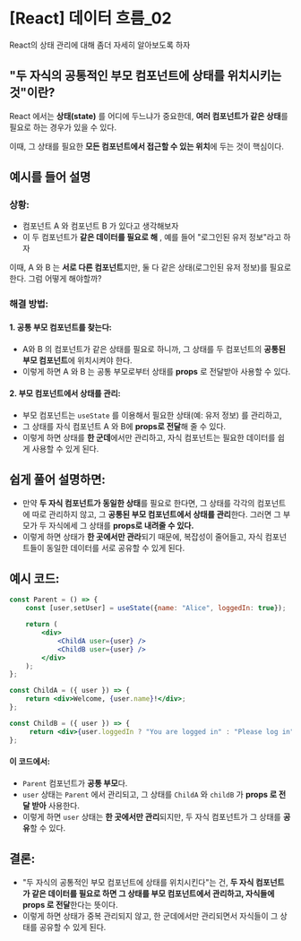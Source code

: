 [React] 데이터 흐름_02
===
React의 상태 관리에 대해 좀더 자세히 알아보도록 하자

## "두 자식의 공통적인 부모 컴포넌트에 상태를 위치시키는 것"이란?
React 에서는 **상태(state)** 를 어디에 두느냐가 중요한데, **여러 컴포넌트가 같은 상태**를 필요로 하는 경우가 있을 수 있다. 

이때, 그 상태를 필요한 **모든 컴포넌트에서 접근할 수 있는 위치**에 두는 것이 핵심이다.

## 예시를 들어 설명

### 상황:
- 컴포넌트 A 와 컴포넌트 B 가 있다고 생각해보자
- 이 두 컴포넌트가 **같은 데이터를 필요로 해** , 예를 들어 "로그인된 유저 정보"라고 하자

이때, A 와 B 는 **서로 다른 컴포넌트**지만, 둘 다 같은 상태(로그인된 유저 정보)를 필요로 한다. 그럼 어떻게 해야할까?

### 해결 방법:
#### 1. 공통 부모 컴포넌트를 찾는다:
- A와 B 의 컴포넌트가 같은 상태를 필요로 하니까, 그 상태를 두 컴포넌트의 **공통된 부모 컴포넌트**에 위치시켜야 한다.
- 이렇게 하면 A 와 B 는 공통 부모로부터 상태를 **props** 로 전달받아 사용할 수 있다.

#### 2. 부모 컴포넌트에서 상태를 관리:
- 부모 컴포넌트는 `useState` 를 이용해서 필요한 상태(예: 유저 정보) 를 관리하고,
- 그 상태를 자식 컴포넌트 A 와 B에 **props로 전달**해 줄 수 있다.
- 이렇게 하면 상태를 **한 군데**에서만 관리하고, 자식 컴포넌트는 필요한 데이터를 쉽게 사용할 수 있게 된다.

## 쉽게 풀어 설명하면:
- 만약 **두 자식 컴포넌트가 동일한 상태**를 필요로 한다면, 그 상태를 각각의 컴포넌트에 따로 관리하지 않고, 그 **공통된 부모 컴포넌트에서 상태를 관리**한다. 그러면 그 부모가 두 자식에세 그 상태를 **props로 내려줄 수 있다.**
- 이렇게 하면 상태가 **한 곳에서만 관라**되기 때문에, 복잡성이 줄어들고, 자식 컴포넌트들이 동일한 데이터를 서로 공유할 수 있게 된다.

## 예시 코드:
```jsx
const Parent = () => {
    const [user,setUser] = useState({name: "Alice", loggedIn: true});

    return (
        <div>
            <ChildA user={user} />
            <ChildB user={user} />
        </div>
    );
};

const ChildA = ({ user }) => {
    return <div>Welcome, {user.name}!</div>;
};

const ChildB = ({ user }) => {
     return <div>{user.loggedIn ? "You are logged in" : "Please log in"}</div>;
};
```

#### 이 코드에서:
- `Parent` 컴포넌트가 **공통 부모**다.
- `user` 상태는 `Parent` 에서 관리되고, 그 상태를 `ChildA` 와 `childB` 가 **props 로 전달 받아** 사용한다.
- 이렇게 하면 `user` 상태는 **한 곳에서만 관리**되지만, 두 자식 컴포넌트가 그 상태를 **공유**할 수 있다.

## 결론:
- "두 자식의 공통적인 부모 컴포넌트에 상태를 위치시킨다"는 건, **두 자식 컴포넌트가 같은 데이터를 필요로 하면 그 상태를 부모 컴포넌트에서 관리하고, 자식들에 props 로 전달**한다는 뜻이다.
- 이렇게 하면 상태가 중복 관리되지 않고, 한 군데에서만 관리되면서 자식들이 그 상태를 공유할 수 있게 된다.